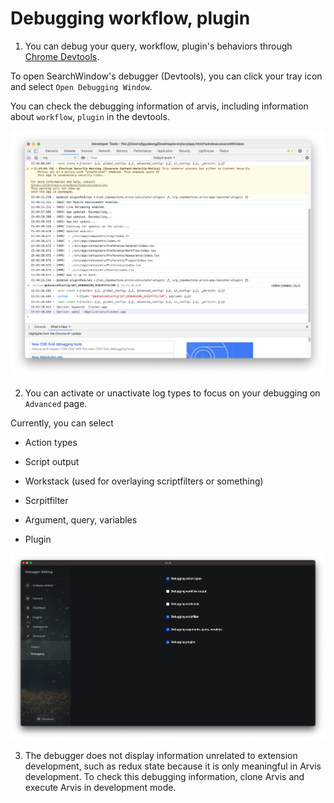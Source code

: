 # Debugging workflow, plugin

1. You can debug your query, workflow, plugin's behaviors through [Chrome Devtools](https://developer.chrome.com/docs/devtools/).

To open SearchWindow's debugger (Devtools), you can click your tray icon and select `Open Debugging Window`.

You can check the debugging information of arvis, including information about `workflow`, `plugin` in the devtools.

![](./imgs/debugging-description-1.png)

2. You can activate or unactivate log types to focus on your debugging on `Advanced` page.

Currently, you can select

- Action types

- Script output

- Workstack (used for overlaying scriptfilters or something)

- Scrpitfilter

- Argument, query, variables

- Plugin

![](./imgs/debugging-page.png)

3. The debugger does not display information unrelated to extension development, such as redux state because it is only meaningful in Arvis development. To check this debugging information, clone Arvis and execute Arvis in development mode.